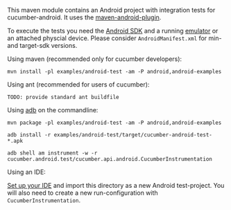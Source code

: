 This maven module contains an Android project with integration tests for cucumber-android.
It uses the [maven-android-plugin](https://code.google.com/p/maven-android-plugin).

To execute the tests you need the [Android SDK](https://developer.android.com/sdk/index.html) and a running
[emulator](http://developer.android.com/tools/devices/emulator.html) or an attached physcial device. Please
consider `AndroidManifest.xml` for min- and target-sdk versions.

Using maven (recommended only for cucumber developers):

`mvn install -pl examples/android-test -am -P android,android-examples`

Using ant (recommended for users of cucumber):

`TODO: provide standard ant buildfile`

Using [adb](https://developer.android.com/tools/testing/testing_otheride.html#AMSyntax) on the commandline:

`mvn package -pl examples/android-test -am -P android,android-examples`

`adb install -r examples/android-test/target/cucumber-android-test-*.apk`

`adb shell am instrument -w -r cucumber.android.test/cucumber.api.android.CucumberInstrumentation`

Using an IDE:

[Set up your IDE](https://developer.android.com/sdk/installing/index.html) and import this directory as a
new Android test-project. You will also need to create a new run-configuration with `CucumberInstrumentation`.
